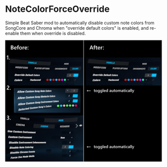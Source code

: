 # NoteColorForceOverride

Simple Beat Saber mod to automatically disable custom note colors from SongCore and Chroma when "override default colors" is enabled, and re-enable them when override is disabled.

![](screenshot.png)

